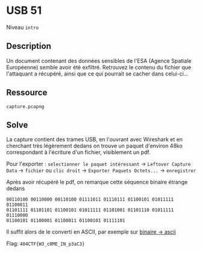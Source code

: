 # USB 51

Niveau `intro`

## Description

Un document contenant des données sensibles de l'ESA (Agence Spatiale Européenne) semble avoir été exfiltré. 
Retrouvez le contenu du fichier que l'attaquant a récupéré, ainsi que ce qui pourrait se cacher dans celui-ci...

## Ressource

`capture.pcapng`

## Solve

La capture contient des trames USB, en l'ouvrant avec Wireshark et en cherchant très légèrement dedans on trouve un paquet d'environ 48ko correspondant à l'écriture d'un fichier, visiblement un pdf.

Pour l'exporter : `selectionner le paquet intéressant` -> `Leftover Capture Data` -> `fichier` ou `clic droit` -> `Exporter Paquets Octets...` -> `enregistrer`

Après avoir récupéré le pdf, on remarque cette séquence binaire étrange dedans

```
00110100 00110000 00110100 01111011 01110111 01100101 01011111 01100011
01101111 01101101 01100101 01011111 01101001 01101110 01011111 01110000
01100101 01100001 01100011 01100101 01111101
```

Il suffit alors de le converti en ASCII, par exemple sur [binaire -> ascii](https://www.prepostseo.com/tool/fr/binary-translator)


Flag: `404CTF{W3_c0ME_IN_p3aC3}`